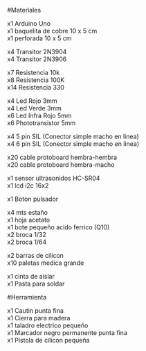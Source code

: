 #Materiales

x1 Arduino Uno  
x1 baquelita de cobre 10 x 5 cm  
x1 perforada 10 x 5 cm  

x4 Transitor 2N3904  
x4 Transitor 2N3906  

x7 Resistencia 10k  
x8 Resistencia 100K  
x14 Resistencia 330  

x4 Led Rojo 3mm  
x4 Led Verde 3mm  
x6 Led Infra Rojo 5mm  
x6 Phototransistor 5mm  

x4 5 pin SIL (Conector simple macho en linea)  
x4 6 pin SIL (Conector simple macho en linea)  

x20 cable protoboard hembra-hembra  
x20 cable protoboard hembra-macho  

x1 sensor ultrasonidos HC-SR04  
x1 lcd i2c 16x2  

x1 Boton pulsador   

x4 mts estaño  
x1 hoja acetato  
x1 bote pequeño acido ferrico (Q10)  
x2 broca 1/32  
x2 broca 1/64  

x2 barras de cilicon  
x10 paletas medica grande  

x1 cinta de aislar  
x1 Pasta para soldar  

#Herramienta

x1 Cautin punta fina  
x1 Cierra para madera  
x1 taladro electrico pequeño  
x1 Marcador negro permanente punta fina  
x1 Pistola de cilicon pequeña  